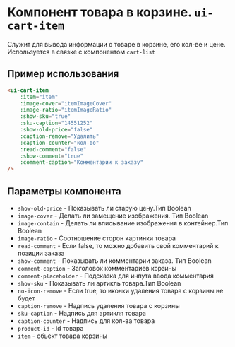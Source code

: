 # Компонент товара в корзине. `ui-cart-item`

Служит для вывода информации о товаре в корзине, его кол-ве и цене. Используется в связке с компонентом `cart-list`

## Пример использования

```html
<ui-cart-item
	:item="item"
	:image-cover="itemImageCover"
	:image-ratio="itemImageRatio"
	:show-sku="true"
	:sku-caption="14551252"
	:show-old-price="false"
	:caption-remove="Удалить"
	:caption-counter="кол-во"
	:read-comment="false"
	:show-comment="true"
	:comment-caption="Комментарии к заказу"
/>
```

## Параметры компонента

- `show-old-price` - Показывать ли старую цену.Тип Boolean
- `image-cover` - Делать ли замещение изображения. Тип Boolean
- `image-contain` - Делать ли вписывание изображения в контейнер.Тип Boolean
- `image-ratio` - Соотношение сторон картинки товара
- `read-comment` - Если false, то можно добавить свой комментарий к позиции заказа
- `show-comment` - Показывать ли комментарии заказа. Тип Boolean
- `comment-caption` - Заголовок комментариев корзины
- `comment-placeholder` - Подсказка для инпута ввода комментария
- `show-sku` - Показывать ли артикль товара.Тип Boolean
- `no-icon-remove` - Если true, то иконки удаления товара с корзины не будет
- `caption-remove` - Надпись удаления товара с корзины
- `sku-caption` - Надпись для артикля товара
- `caption-counter` - Надпись для кол-ва товара
- `product-id` - id товара
- `item` - обьект товара корзины
